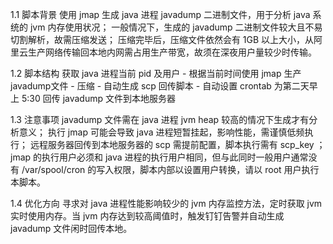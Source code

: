1.1 脚本背景
使用 jmap 生成 java 进程 javadump 二进制文件，用于分析 java 系统的 jvm 内存使用状况；
一般情况下，生成的 javadump 二进制文件较大且不易切割解析，故需压缩发送；
压缩完毕后，压缩文件依然会有 1GB 以上大小，从阿里云生产网络传输回本地内网需占用生产带宽，故须在深夜用户量较少时传输。

1.2  脚本结构
获取 java 进程当前 pid 及用户 - 根据当前时间使用 jmap 生产 javadump文件 - 压缩 - 自动生成 scp 回传脚本 - 自动设置 crontab 为第二天早上 5:30 回传 javadump 文件到本地服务器

1.3 注意事项
javadump 文件需在 java 进程 jvm heap 较高的情况下生成才有分析意义；
执行 jmap 可能会导致 java 进程短暂挂起，影响性能，需谨慎低频执行；
远程服务器回传到本地服务器的 scp 需提前配置，脚本执行需有 scp_key ；
jmap 的执行用户必须和 java 进程的执行用户相同，但与此同时一般用户通常没有 /var/spool/cron 的写入权限，脚本内部以设置用户转换，请以 root 用户执行本脚本。

1.4 优化方向
寻求对 java 进程性能影响较少的 jvm 内存监控方法，定时获取 jvm 实时使用内存。当 jvm 内存达到较高阈值时，触发钉钉告警并自动生成 javadump 文件闲时回传本地。
